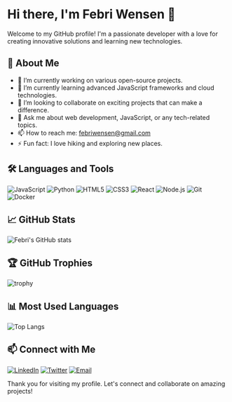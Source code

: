 # Hi there, I'm Febri Wensen 👋

Welcome to my GitHub profile! I'm a passionate developer with a love for creating innovative solutions and learning new technologies.

## 🚀 About Me

- 🔭 I’m currently working on various open-source projects.
- 🌱 I’m currently learning advanced JavaScript frameworks and cloud technologies.
- 👯 I’m looking to collaborate on exciting projects that can make a difference.
- 💬 Ask me about web development, JavaScript, or any tech-related topics.
- 📫 How to reach me: [febriwensen@gmail.com](mailto:febriwensen@gmail.com)
- ⚡ Fun fact: I love hiking and exploring new places.

## 🛠️ Languages and Tools

![JavaScript](https://img.shields.io/badge/JavaScript-323330?style=for-the-badge&logo=javascript&logoColor=F7DF1E)
![Python](https://img.shields.io/badge/Python-3670A0?style=for-the-badge&logo=python&logoColor=ffdd54)
![HTML5](https://img.shields.io/badge/HTML5-E34F26?style=for-the-badge&logo=html5&logoColor=white)
![CSS3](https://img.shields.io/badge/CSS3-1572B6?style=for-the-badge&logo=css3&logoColor=white)
![React](https://img.shields.io/badge/React-20232A?style=for-the-badge&logo=react&logoColor=61DAFB)
![Node.js](https://img.shields.io/badge/Node.js-339933?style=for-the-badge&logo=nodedotjs&logoColor=white)
![Git](https://img.shields.io/badge/Git-F05032?style=for-the-badge&logo=git&logoColor=white)
![Docker](https://img.shields.io/badge/Docker-2496ED?style=for-the-badge&logo=docker&logoColor=white)

## 📈 GitHub Stats

![Febri's GitHub stats](https://github-readme-stats.vercel.app/api?username=febriwensen&show_icons=true&theme=radical)

## 🏆 GitHub Trophies

![trophy](https://github-profile-trophy.vercel.app/?username=febriwensen&theme=onedark)

## 📊 Most Used Languages

![Top Langs](https://github-readme-stats.vercel.app/api/top-langs/?username=febriwensen&layout=compact&theme=radical)

## 📫 Connect with Me

[![LinkedIn](https://img.shields.io/badge/LinkedIn-0A66C2?style=for-the-badge&logo=linkedin&logoColor=white)](https://www.linkedin.com/in/febriwensen/)
[![Twitter](https://img.shields.io/badge/Twitter-1DA1F2?style=for-the-badge&logo=twitter&logoColor=white)](https://twitter.com/febriwensen)
[![Email](https://img.shields.io/badge/Email-D14836?style=for-the-badge&logo=gmail&logoColor=white)](mailto:febriwensen@gmail.com)

Thank you for visiting my profile. Let's connect and collaborate on amazing projects!
